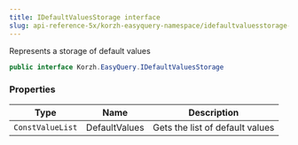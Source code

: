 ```yaml
---
title: IDefaultValuesStorage interface
slug: api-reference-5x/korzh-easyquery-namespace/idefaultvaluesstorage-interface
---
```



Represents a storage of default values
```csharp
public interface Korzh.EasyQuery.IDefaultValuesStorage

```

### Properties

| Type | Name | Description | 
| --- | --- | --- | 
| `ConstValueList` | DefaultValues | Gets the list of default values |